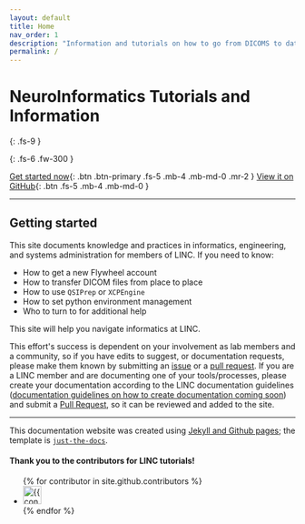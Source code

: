 ```yaml
---
layout: default
title: Home
nav_order: 1
description: "Information and tutorials on how to go from DICOMS to dataframes."
permalink: /
---
```

# NeuroInformatics Tutorials and Information
{: .fs-9 }


{: .fs-6 .fw-300 }

[Get started now](#getting-started){: .btn .btn-primary .fs-5 .mb-4 .mb-md-0 .mr-2 } [View it on GitHub](https://github.com/pennbbl/pennbbl.github.io){: .btn .fs-5 .mb-4 .mb-md-0 }

---

## Getting started

This site documents knowledge and practices in informatics, engineering, and systems administration for members of LINC. If you need to know:

- How to get a new Flywheel account
- How to transfer DICOM files from place to place
- How to use `QSIPrep` or `XCPEngine`
- How to set python environment management
- Who to turn to for additional help

This site will help you navigate informatics at LINC.

This effort's success is dependent on your involvement as lab members and a community, so if you have edits to suggest, or documentation requests, please make them known by submitting an [issue](https://github.com/PennBBL/pennbbl.github.io/issues) or a [pull request](https://github.com/PennBBL/pennbbl.github.io/pulls). If you are a LINC member and are documenting one of your tools/processes, please create your documentation according to the LINC documentation guidelines ([documentation guidelines on how to create documentation coming soon]()) and submit a [Pull Request](https://github.com/PennBBL/pennbbl.github.io/pulls), so it can be reviewed and added to the site.

---

This documentation website was created using [Jekyll and Github pages](https://help.github.com/en/github/working-with-github-pages/setting-up-a-github-pages-site-with-jekyll); the template is [`just-the-docs`](https://pmarsceill.github.io/just-the-docs/).

#### Thank you to the contributors for LINC tutorials!

<ul class="list-style-none">
{% for contributor in site.github.contributors %}
  <li class="d-inline-block mr-1">
     <a href="{{ contributor.html_url }}"><img src="{{ contributor.avatar_url }}" width="32" height="32" alt="{{ contributor.login }}"/></a>
  </li>
{% endfor %}
</ul>
